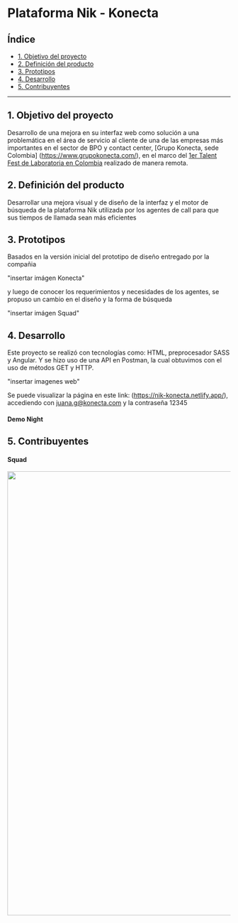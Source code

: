 # Plataforma Nik - Konecta

## Índice

* [1. Objetivo del proyecto](#1-objetivo-del-proyecto)
* [2. Definición del producto](#2-definición-del-producto)
* [3. Prototipos](#3-prototipos)
* [4. Desarrollo](#4-desarrollo)
* [5. Contribuyentes](#5-contribuyentes)

***

## 1. Objetivo del proyecto

Desarrollo de una mejora en su interfaz web como solución a una problemática en el área de servicio al cliente de una de las empresas más importantes en el sector de BPO y contact center, [Grupo Konecta, sede Colombia] (https://www.grupokonecta.com/), en el marco del [1er Talent Fest de Laboratoria en Colombia](https://talentfest.laboratoria.la/bogota) realizado de manera remota.

## 2. Definición del producto

Desarrollar una mejora visual y de diseño de la interfaz y el motor de búsqueda de la plataforma Nik utilizada por los agentes de call para que sus tiempos de llamada sean más eficientes 

## 3. Prototipos 

Basados en la versión inicial del prototipo de diseño entregado por la compañia 

"insertar imágen Konecta" 

y luego de conocer los requerimientos y necesidades de los agentes, se propuso un cambio en el diseño y la forma de búsqueda 

"insertar imágen Squad" 

## 4. Desarrollo 

Este proyecto se realizó con tecnologías como: HTML, preprocesador SASS y Angular.
Y se hizo uso de una API en Postman, la cual obtuvimos con el uso de métodos GET y HTTP. 

"insertar imagenes web"

Se puede visualizar la página en este link: (https://nik-konecta.netlify.app/), accediendo con juana.g@konecta.com y la contraseña 12345

#### Demo Night


## 5. Contribuyentes

#### Squad
<p align="center"> <img src="" width="1000"> </p>



